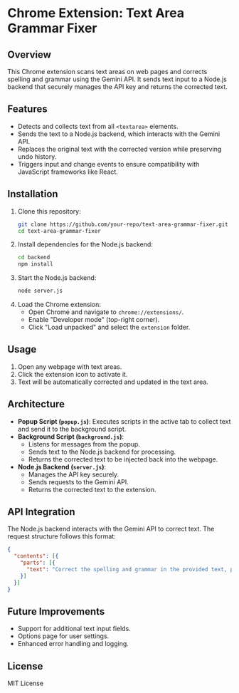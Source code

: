 # Chrome Extension: Text Area Grammar Fixer

## Overview
This Chrome extension scans text areas on web pages and corrects spelling and grammar using the Gemini API. It sends text input to a Node.js backend that securely manages the API key and returns the corrected text.

## Features
- Detects and collects text from all `<textarea>` elements.
- Sends the text to a Node.js backend, which interacts with the Gemini API.
- Replaces the original text with the corrected version while preserving undo history.
- Triggers input and change events to ensure compatibility with JavaScript frameworks like React.

## Installation
1. Clone this repository:
   ```sh
   git clone https://github.com/your-repo/text-area-grammar-fixer.git
   cd text-area-grammar-fixer
   ```
2. Install dependencies for the Node.js backend:
   ```sh
   cd backend
   npm install
   ```
3. Start the Node.js backend:
   ```sh
   node server.js
   ```
4. Load the Chrome extension:
   - Open Chrome and navigate to `chrome://extensions/`.
   - Enable "Developer mode" (top-right corner).
   - Click "Load unpacked" and select the `extension` folder.

## Usage
1. Open any webpage with text areas.
2. Click the extension icon to activate it.
3. Text will be automatically corrected and updated in the text area.

## Architecture
- **Popup Script (`popup.js`)**: Executes scripts in the active tab to collect text and send it to the background script.
- **Background Script (`background.js`)**:
  - Listens for messages from the popup.
  - Sends text to the Node.js backend for processing.
  - Returns the corrected text to be injected back into the webpage.
- **Node.js Backend (`server.js`)**:
  - Manages the API key securely.
  - Sends requests to the Gemini API.
  - Returns the corrected text to the extension.

## API Integration
The Node.js backend interacts with the Gemini API to correct text. The request structure follows this format:
```json
{
  "contents": [{
    "parts": [{
      "text": "Correct the spelling and grammar in the provided text, preserving the original formatting unchanged. Output only the corrected text. If no text is provided or you're unsure how to proceed, output the original text unchanged or return 'nothing'. Text to edit: <user_text>"
    }]
  }]
}
```

## Future Improvements
- Support for additional text input fields.
- Options page for user settings.
- Enhanced error handling and logging.

## License
MIT License

